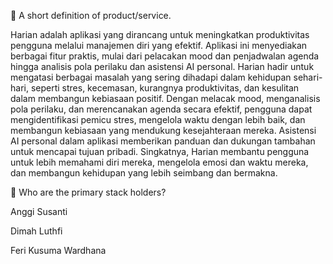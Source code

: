🤔 A short definition of product/service.

Harian adalah aplikasi yang dirancang untuk meningkatkan produktivitas pengguna melalui manajemen diri yang efektif. Aplikasi ini menyediakan berbagai fitur praktis, mulai dari pelacakan mood dan penjadwalan agenda hingga analisis pola perilaku dan asistensi AI personal.
Harian hadir untuk mengatasi berbagai masalah yang sering dihadapi dalam kehidupan sehari-hari, seperti stres, kecemasan, kurangnya produktivitas, dan kesulitan dalam membangun kebiasaan positif. Dengan melacak mood, menganalisis pola perilaku, dan merencanakan agenda secara efektif, pengguna dapat mengidentifikasi pemicu stres, mengelola waktu dengan lebih baik, dan membangun kebiasaan yang mendukung kesejahteraan mereka. Asistensi AI personal dalam aplikasi memberikan panduan dan dukungan tambahan untuk mencapai tujuan pribadi. Singkatnya, Harian membantu pengguna untuk lebih memahami diri mereka, mengelola emosi dan waktu mereka, dan membangun kehidupan yang lebih seimbang dan bermakna.

🤝 Who are the primary stack holders?

Anggi Susanti 

Dimah Luthfi 

Feri Kusuma Wardhana
